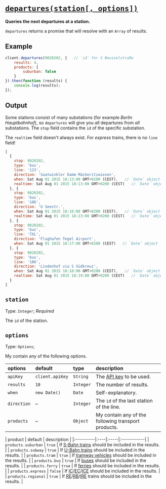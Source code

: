 # [`departures(station[, options])`](../src/Client.js#L237)

**Queries the next departures at a station.**

`departures` returns a promise that will resolve with an `Array` of results.



## Example

```javascript
client.departures(9020202, {   // `id` for S Beusselstraße
	results: 4,
	products: {
		suburban: false
	}
}).then(function (results) {
	console.log(results);
});
```


## Output

Some stations consist of many substations (for example *Berlin Hauptbahnhof*), so `departures` will give you *all* departures from *all* substations. The `stop` field contains the `id` of the specific substation.

The `realtime` field doesn't always exist. For *express* trains, there is no `line` field!

```javascript
[
  {
    stop: 9020202,
    type: 'bus',
    line: '123',
    direction: 'Saatwinkler Damm Mäckeritzwiesen',
    when: Sat Aug 01 2015 18:13:00 GMT+0200 (CEST),   // `Date` object
    realtime: Sat Aug 01 2015 18:13:00 GMT+0200 (CEST)   // `Date` object
  }, {
    stop: 9020202,
    type: 'bus',
    line: '106',
    direction: 'U Seestr.',
    when: Sat Aug 01 2015 18:16:00 GMT+0200 (CEST),   // `Date` object
    realtime: Sat Aug 01 2015 18:23:00 GMT+0200 (CEST)   // `Date` object
  }, {
    stop: 9020202,
    type: 'bus',
    line: 'TXL',
    direction: 'Flughafen Tegel Airport',
    when: Sat Aug 01 2015 18:17:00 GMT+0200 (CEST)   // `Date` object
  }, {
    stop: 9020202,
    type: 'bus',
    line: '106',
    direction: 'Lindenhof via S Südkreuz',
    when: Sat Aug 01 2015 18:18:00 GMT+0200 (CEST),   // `Date` object
    realtime: Sat Aug 01 2015 18:19:00 GMT+0200 (CEST)   // `Date` object
  }
]
```



## `station`

Type: `Integer`; *Required*

The `id` of the station.



## `options`

Type: `Options`;

My contain any of the following options.

| options | default | type | description |
|:----------|:----|:-----|:------------|
| `apiKey` | `client.apiKey` | `String` | The [API key](http://www.vbb.de/de/article/webservices/schnittstellen-fuer-webentwickler/5070.html#testserver) to be used. |
| `results` | `10` | `Integer` | The number of results. |
| `when` | `new Date()` | `Date` | Self-explanatory. |
| `direction` | – | `Integer` | The `id` of the last station of the line. |
| `products` | – | `Object` | My contain any of the following transport products. |

| product | default | description |
|:----------|:----|:-----|:------------|
| `products.suburban` | `true` | If [S-Bahn trains](https://en.wikipedia.org/wiki/Berlin_S-Bahn) should be included in the results. |
| `products.subway` | `true` | If [U-Bahn trains](https://en.wikipedia.org/wiki/Berlin_U-Bahn) should be included in the results. |
| `products.tram` | `true` | If [tramway vehicles](https://en.wikipedia.org/wiki/Trams_in_Berlin) should be included in the results. |
| `products.bus` | `true` | If [buses](https://en.wikipedia.org/wiki/Bus_transport_in_Berlin) should be included in the results. |
| `products.ferry` | `true` | If [ferries](https://en.wikipedia.org/wiki/Ferry_transport_in_Berlin) should be included in the results. |
| `products.express` | `false` | If [IC](https://en.wikipedia.org/wiki/Intercity_%28Deutsche_Bahn%29)/[EC](https://en.wikipedia.org/wiki/EuroCity)/[ICE](https://en.wikipedia.org/wiki/Intercity-Express) should be included in the results. |
| `products.regional` | `true` | If [RE](https://en.wikipedia.org/wiki/Regional-Express)/[RB](https://en.wikipedia.org/wiki/Regionalbahn)/[IRE](https://en.wikipedia.org/wiki/Interregio-Express) trains should be included in the results. |
